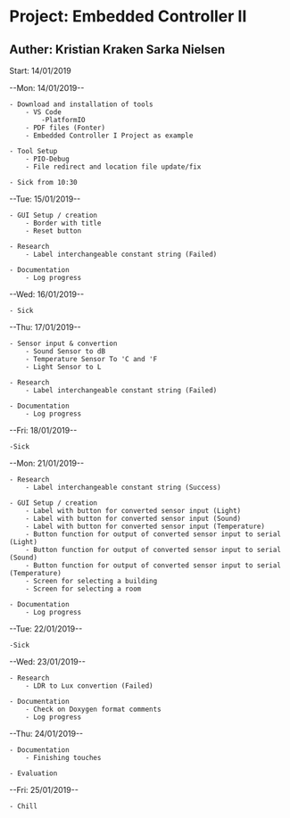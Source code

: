 # Project: Embedded Controller II
## Auther: Kristian Kraken Sarka Nielsen
Start: 14/01/2019


--Mon: 14/01/2019--

    - Download and installation of tools
        - VS Code
            -PlatformIO
        - PDF files (Fonter)
        - Embedded Controller I Project as example
    
    - Tool Setup
        - PIO-Debug
        - File redirect and location file update/fix

    - Sick from 10:30


--Tue: 15/01/2019--

    - GUI Setup / creation
        - Border with title
        - Reset button
    
    - Research
        - Label interchangeable constant string (Failed)

    - Documentation
        - Log progress  


--Wed: 16/01/2019--

    - Sick


--Thu: 17/01/2019--

    - Sensor input & convertion
        - Sound Sensor to dB
        - Temperature Sensor To 'C and 'F
        - Light Sensor to L

    - Research
        - Label interchangeable constant string (Failed)

    - Documentation
        - Log progress      


--Fri: 18/01/2019--

    -Sick


--Mon: 21/01/2019--

    - Research
        - Label interchangeable constant string (Success)

    - GUI Setup / creation
        - Label with button for converted sensor input (Light)
        - Label with button for converted sensor input (Sound)
        - Label with button for converted sensor input (Temperature)
        - Button function for output of converted sensor input to serial (Light)
        - Button function for output of converted sensor input to serial (Sound)
        - Button function for output of converted sensor input to serial (Temperature)
        - Screen for selecting a building
        - Screen for selecting a room

    - Documentation
        - Log progress


--Tue: 22/01/2019--

    -Sick


--Wed: 23/01/2019--

    - Research
        - LDR to Lux convertion (Failed)

    - Documentation
        - Check on Doxygen format comments
        - Log progress


--Thu: 24/01/2019--

    - Documentation
        - Finishing touches
        
    - Evaluation


--Fri: 25/01/2019--

    - Chill
